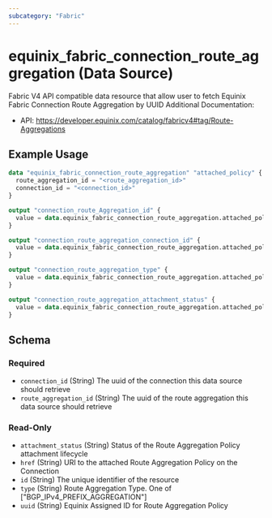 ```yaml
---
subcategory: "Fabric"
---
```


# equinix_fabric_connection_route_aggregation (Data Source)

Fabric V4 API compatible data resource that allow user to fetch Equinix Fabric Connection Route Aggregation by UUID
Additional Documentation:
* API: https://developer.equinix.com/catalog/fabricv4#tag/Route-Aggregations

## Example Usage

```terraform
data "equinix_fabric_connection_route_aggregation" "attached_policy" {
  route_aggregation_id = "<route_aggregation_id>"
  connection_id = "<connection_id>"
}

output "connection_route_Aggregation_id" {
  value = data.equinix_fabric_connection_route_aggregation.attached_policy.id
}

output "connection_route_aggregation_connection_id" {
  value = data.equinix_fabric_connection_route_aggregation.attached_policy.connection_id
}

output "connection_route_aggregation_type" {
  value = data.equinix_fabric_connection_route_aggregation.attached_policy.type
}

output "connection_route_aggregation_attachment_status" {
  value = data.equinix_fabric_connection_route_aggregation.attached_policy.attachment_status
}
```

<!-- schema generated by tfplugindocs -->
## Schema

### Required

- `connection_id` (String) The uuid of the connection this data source should retrieve
- `route_aggregation_id` (String) The uuid of the route aggregation this data source should retrieve

### Read-Only

- `attachment_status` (String) Status of the Route Aggregation Policy attachment lifecycle
- `href` (String) URI to the attached Route Aggregation Policy on the Connection
- `id` (String) The unique identifier of the resource
- `type` (String) Route Aggregation Type. One of ["BGP_IPv4_PREFIX_AGGREGATION"]
- `uuid` (String) Equinix Assigned ID for Route Aggregation Policy

